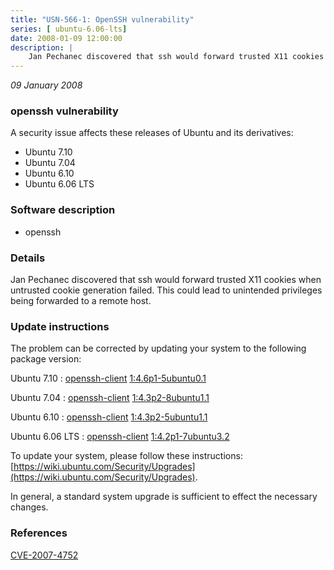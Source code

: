 ```yaml
---
title: "USN-566-1: OpenSSH vulnerability"
series: [ ubuntu-6.06-lts]
date: 2008-01-09 12:00:00
description: |
    Jan Pechanec discovered that ssh would forward trusted X11 cookies when untrusted cookie generation failed.  This could lead to unintended privileges being forwarded to a remote host. 
--- 
```

 
 

*09 January 2008*

### openssh vulnerability

A security issue affects these releases of Ubuntu and its derivatives:

* Ubuntu 7.10
* Ubuntu 7.04
* Ubuntu 6.10
* Ubuntu 6.06 LTS

### Software description

* openssh 

### Details

Jan Pechanec discovered that ssh would forward trusted X11 cookies when untrusted cookie generation failed. This could lead to unintended privileges being forwarded to a remote host. 

### Update instructions

The problem can be corrected by updating your system to the following package version:

Ubuntu 7.10
 : [openssh-client](https://launchpad.net/ubuntu/+source/openssh) <span> [1:4.6p1-5ubuntu0.1](https://launchpad.net/ubuntu/+source/openssh/1:4.6p1-5ubuntu0.1) </span> 

Ubuntu 7.04
 : [openssh-client](https://launchpad.net/ubuntu/+source/openssh) <span> [1:4.3p2-8ubuntu1.1](https://launchpad.net/ubuntu/+source/openssh/1:4.3p2-8ubuntu1.1) </span> 

Ubuntu 6.10
 : [openssh-client](https://launchpad.net/ubuntu/+source/openssh) <span> [1:4.3p2-5ubuntu1.1](https://launchpad.net/ubuntu/+source/openssh/1:4.3p2-5ubuntu1.1) </span> 

Ubuntu 6.06 LTS
 : [openssh-client](https://launchpad.net/ubuntu/+source/openssh) <span> [1:4.2p1-7ubuntu3.2](https://launchpad.net/ubuntu/+source/openssh/1:4.2p1-7ubuntu3.2) </span> 

To update your system, please follow these instructions: [https://wiki.ubuntu.com/Security/Upgrades](https://wiki.ubuntu.com/Security/Upgrades).

In general, a standard system upgrade is sufficient to effect the necessary changes. 

### References

 
 [CVE-2007-4752](http://people.ubuntu.com/~ubuntu-security/cve/CVE-2007-4752)
 


